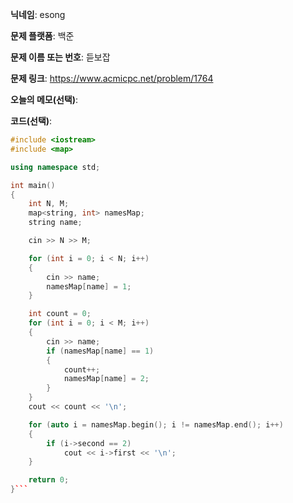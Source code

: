 **닉네임**: esong

**문제 플랫폼**: 백준

**문제 이름 또는 번호**: 듣보잡

**문제 링크**: https://www.acmicpc.net/problem/1764

**오늘의 메모(선택)**:

**코드(선택)**: 

```cpp
#include <iostream>
#include <map>

using namespace std;

int main()
{
	int N, M;
	map<string, int> namesMap;
	string name;

	cin >> N >> M;

	for (int i = 0; i < N; i++)
	{
		cin >> name;
		namesMap[name] = 1;
	}

	int count = 0;
	for (int i = 0; i < M; i++)
	{
		cin >> name;
		if (namesMap[name] == 1)
		{
			count++;
			namesMap[name] = 2;
		}
	}
	cout << count << '\n';

	for (auto i = namesMap.begin(); i != namesMap.end(); i++)
	{
		if (i->second == 2)
			cout << i->first << '\n';
	}

	return 0;
}```